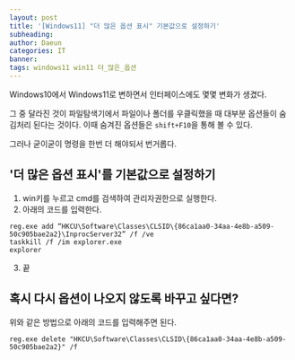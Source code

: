 ```yaml
---
layout: post
title: '[Windows11] "더 많은 옵션 표시" 기본값으로 설정하기'
subheading:
author: Daeun
categories: IT
banner:
tags: windows11 win11 더_많은_옵션
---
```


Windows10에서 Windows11로 변하면서 인터페이스에도 몇몇 변화가 생겼다.

그 중 달라진 것이 파일탐색기에서 파일이나 폴더를 우클릭했을 때 대부분 옵션들이 숨김처리 된다는 것이다. 이때 숨겨진 옵션들은 `shift+F10`을 통해 볼 수 있다.

그러나 굳이굳이 명령을 한번 더 해야되서 번거롭다. 

## '더 많은 옵션 표시'를 기본값으로 설정하기

1. win키를 누르고 cmd를 검색하여 관리자권한으로 실행한다.
2. 아래의 코드를 입력한다.
```
reg.exe add “HKCU\Software\Classes\CLSID\{86ca1aa0-34aa-4e8b-a509-50c905bae2a2}\InprocServer32” /f /ve
taskkill /f /im explorer.exe
explorer
```
3. 끝


## 혹시 다시 옵션이 나오지 않도록 바꾸고 싶다면?

위와 같은 방법으로 아래의 코드를 입력해주면 된다.
```
reg.exe delete "HKCU\Software\Classes\CLSID\{86ca1aa0-34aa-4e8b-a509-50c905bae2a2}" /f
```